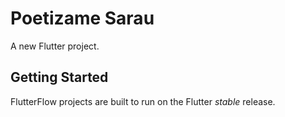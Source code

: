 # Poetizame Sarau

A new Flutter project.

## Getting Started

FlutterFlow projects are built to run on the Flutter _stable_ release.
